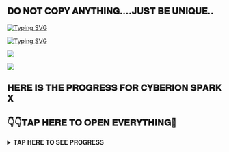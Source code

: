 ## 𝐃𝐎 𝐍𝐎𝐓 𝐂𝐎𝐏𝐘 𝐀𝐍𝐘𝐓𝐇𝐈𝐍𝐆....𝐉𝐔𝐒𝐓 𝐁𝐄 𝐔𝐍𝐈𝐐𝐔𝐄..


[![Typing SVG](https://readme-typing-svg.herokuapp.com?font=Rockstar-ExtraBold&size=30&pause=1000&color=0000FF&center=true&vCenter=true&width=815&height=60&lines=▇+▇+▇+▇+▇+▇+▇)](https://git.io/typing-svg) 



[![Typing SVG](https://readme-typing-svg.herokuapp.com?font=Rockstar-ExtraBold&size=30&pause=1000&color=0000FF&center=true&vCenter=true&width=815&height=60&lines=𝑪𝒀𝑩𝑬𝑹𝑰𝑶𝑵+𝑺𝑷𝑨𝑹𝑲+𝑿+𝑪𝑹𝑬𝑨𝑻𝑬𝑫+𝑩𝒀+𝑪𝑨𝑹𝑳𝑻𝑬𝑪𝑯)](https://git.io/typing-svg) 





<a><img src='https://i.imgur.com/LyHic3i.gif'/></a>


<a><img src='https://i.imgur.com/LyHic3i.gif'/></a>

## 𝐇𝐄𝐑𝐄 𝐈𝐒 𝐓𝐇𝐄 𝐏𝐑𝐎𝐆𝐑𝐄𝐒𝐒 𝐅𝐎𝐑 𝐂𝐘𝐁𝐄𝐑𝐈𝐎𝐍 𝐒𝐏𝐀𝐑𝐊 𝐗 
## 👇👇𝐓𝐀𝐏 𝐇𝐄𝐑𝐄 𝐓𝐎 𝐎𝐏𝐄𝐍 𝐄𝐕𝐄𝐑𝐘𝐓𝐇𝐈𝐍𝐆💯
<details>
<summary>𝐓𝐀𝐏 𝐇𝐄𝐑𝐄 𝐓𝐎 𝐒𝐄𝐄 𝐏𝐑𝐎𝐆𝐑𝐄𝐒𝐒</summary>

<p align="center">
<a href="https://github.com/carl24tech/followers"><img title="Followers" src="https://img.shields.io/github/followers/carl24tech?color=blue&style=flat-square"></a>
<a href="https://github.com/carl24tech/Cyberion-Spark-X/stargazers/"><img title="Stars" src="https://img.shields.io/github/stars/carl24tech/Cyberion-Spark-X?color=blue&style=flat-square"></a>
<a href="https://github.com/carl24tech/Cyberion-Spark-X/network/members"><img title="Forks" src="https://img.shields.io/github/forks/carl24tech/Cyberion-Spark-X?color=blue&style=flat-square"></a>
<a href="https://github.com/carl24tech/Cyberion-Spark-X/"><img title="Size" src="https://img.shields.io/github/repo-size/carl24tech/Cyberion-Spark-X?style=flat-square&color=blue"></a>
<a href="https://github.com/carl24tech/Cyberion-Spark-X/graphs/commit-activity"><img height="20" src="https://img.shields.io/badge/Maintained%3F-yes-green.svg"></a>&nbsp;&nbsp;
</p>
<p align='center'>
</p>

 <p align="center"><img src="https://profile-counter.glitch.me/{Cyberion-Spark-X}/count.svg" alt="GlobalTechInfo :: Visitor's Count" old_src="https://profile-counter.glitch.me/{carl24tech}/count.svg" /></p>






## HOW TO GET CYBERION-SPARK-X

  
[![Typing SVG](https://readme-typing-svg.herokuapp.com?font=Rockstar-ExtraBold&color=blue&lines=𝗙𝗢𝗥𝗞+𝗔𝗡𝗗+𝗦𝗧𝗔𝗥+𝗥𝗘𝗣𝗢)](https://git.io/typing-svg)
 

  
   
   <a href="https://github.com/carl24tech/Cyberion-Spark-X/fork"><img title="FORK-REPO" src="https://img.shields.io/badge/FORK-REPO-h?color=blue&style=for-the-badge&logo=msi" width="290" height="38.45"/></a></p>


<a><img src='https://i.imgur.com/LyHic3i.gif'/></a>

 
 
[![Typing SVG](https://readme-typing-svg.herokuapp.com?font=Rockstar-ExtraBold&color=blue&lines=𝗦𝗘𝗦𝗦𝗜𝗢𝗡+𝗜𝗗+𝗦𝗜𝗧𝗘+𝗜𝗦+𝗛𝗘𝗥𝗘)](https://git.io/typing-svg)
 


  <a href="https://github.com/carl24tech/SESSION-SITE"><img title="GET-SESSION ID HERE" src="https://img.shields.io/badge/GET-SESSION ID HERE-h?color=green&style=for-the-badge&logo=nike" width="230" height="38.45"/></a></p>

  
  <a><img src='https://i.imgur.com/LyHic3i.gif'/></a>
[![Typing SVG](https://readme-typing-svg.herokuapp.com?font=Rockstar-ExtraBold&color=blue&lines=𝐃𝐄𝐏𝐋𝐎𝐘+𝐎𝐍+𝐇𝐄𝐑𝐎𝐊𝐔)](https://git.io/typing-svg)


 
  

 
## 𝐅𝐎𝐑 𝐎𝐍𝐄-𝐓𝐀𝐏 𝐃𝐄𝐏𝐋𝐎𝐘𝐌𝐄𝐍𝐓 𝐔𝐒𝐄 𝐓𝐇𝐈𝐒 𝐁𝐔𝐓𝐓𝐎𝐍

   🕳IF YOU DON'T HAVE A HEROKU ACCOUNT...CREATE ONE
   
   <a href="https://signup.heroku.com/"><img title="CREATE-ACCOUNT" src="https://img.shields.io/badge/CREATE-ACCOUNT-h?color=purple&style=for-the-badge&logo=heroku" width="180" height="43.45"/></a></p>

   💫IF YOU ALREADY HAVE A HEROKU ACCOUNT...DEPLOY NOW

 <a href="https://dashboard.heroku.com/new?template=https://github.com/carltechzz/Cyberion_Spark_X"><img title="DEPLOY-ON HEROKU" src="https://img.shields.io/badge/DEPLOY-ON HEROKU-h?color=purple&style=for-the-badge&logo=heroku" width="220" height="38.45"/></a></p>

 
 [![Typing SVG](https://readme-typing-svg.herokuapp.com?font=Rockstar-ExtraBold&size=30&pause=1000&color=0000FF&center=true&vCenter=true&width=815&height=60&lines=▭+▬+▭+▬+▭+▬+▭+▬+▭+▬+▭)](https://git.io/typing-svg) 

<a><img src='https://i.imgur.com/LyHic3i.gif'/></a>








<details>
<summary>𝐂𝐋𝐈𝐂𝐊 𝐇𝐄𝐑𝐄 𝐓𝐎 𝐒𝐄𝐄 𝐃𝐄𝐕𝐄𝐋𝐎𝐏𝐄𝐑`𝐒 𝐈𝐍𝐅𝐎</summary>
## Developer INFO:

<a><img src='https://i.imgur.com/LyHic3i.gif'/></a>

## CONTACT CARLTECH HERE
  DM FOR SERIOUS BUSINESS

   <a href="https://github.com/carl24tech/CARLTECH-INFO"><img title="CONTACT-CARLTECH" src="https://img.shields.io/badge/CONTACT-CARLTECH-h?color=black&style=for-the-badge&logo=jordan" width="240" height="45.45"/></a></p>

<a><img src='https://i.imgur.com/LyHic3i.gif'/></a>

